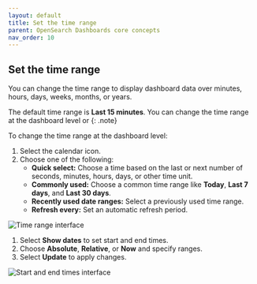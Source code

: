 ```yaml
---
layout: default
title: Set the time range
parent: OpenSearch Dashboards core concepts
nav_order: 10
---
```


## Set the time range

You can change the time range to display dashboard data over minutes, hours, days, weeks, months, or years.

The default time range is **Last 15 minutes**. You can change the time range at the dashboard level or 
{: .note}

To change the time range at the dashboard level:

1. Select the calendar icon.
1. Choose one of the following:
   - **Quick select:** Choose a time based on the last or next number of seconds, minutes, hours, days, or other time unit. 
   - **Commonly used:** Choose a common time range like **Today**, **Last 7 days**, and **Last 30 days**. 
   - **Recently used date ranges:** Select a previously used time range.
   - **Refresh every:** Set an automatic refresh period.
  
![Time range interface]({{site.url}}{{site.baseurl}}/images/time-range.png)

1. Select **Show dates** to set start and end times.
1. Choose **Absolute**, **Relative**, or **Now** and specify ranges.
1. Select **Update** to apply changes.

![Start and end times interface]({{site.url}}{{site.baseurl}}/images/start-end-time.png)

